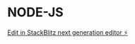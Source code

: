 # NODE-JS

[Edit in StackBlitz next generation editor ⚡️](https://stackblitz.com/~/github.com/adityarwt1/NODE-JS)